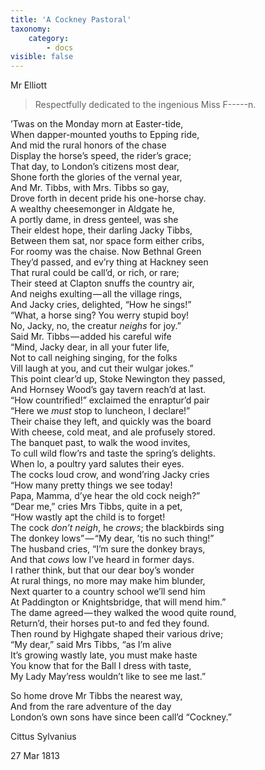 ```yaml
---
title: 'A Cockney Pastoral'
taxonomy:
    category:
        - docs
visible: false
---
```


<div class="author">Mr Elliott</div>

> Respectfully dedicated to the ingenious Miss F-----n.

’Twas on the Monday morn at Easter-tide,  
When dapper-mounted youths to Epping ride,  
And mid the rural honors of the chase  
Display the horse’s speed, the rider’s grace;  
That day, to London’s citizens most dear,  
Shone forth the glories of the vernal year,  
And Mr. Tibbs, with Mrs. Tibbs so gay,  
Drove forth in decent pride his one-horse chay.  
A wealthy cheesemonger in Aldgate he,  
A portly dame, in dress genteel, was she  
Their eldest hope, their darling Jacky Tibbs,  
Between them sat, nor space form either cribs,  
For roomy was the chaise. Now Bethnal Green  
They’d passed, and ev’ry thing at Hackney seen  
That rural could be call’d, or rich, or rare;  
Their steed at Clapton snuffs the country air,  
And neighs exulting — all the village rings,  
And Jacky cries, delighted, “How he sings!”  
“What, a horse sing? You werry stupid boy!  
No, Jacky, no, the creatur *neighs* for joy.”  
Said Mr. Tibbs — added his careful wife  
“Mind, Jacky dear, in all your futer life,  
Not to call neighing singing, for the folks  
Vill laugh at you, and cut their wulgar jokes.”  
This point clear’d up, Stoke Newington they passed,  
And Hornsey Wood’s gay tavern reach’d at last.  
“How countrified!” exclaimed the enraptur’d pair  
“Here we *must* stop to luncheon, I declare!”  
Their chaise they left, and quickly was the board  
With cheese, cold meat, and ale profusely stored.  
The banquet past, to walk the wood invites,  
To cull wild flow’rs and taste the spring’s delights.  
When lo, a poultry yard salutes their eyes.  
The cocks loud crow, and wond’ring Jacky cries  
“How many pretty things we see today!  
Papa, Mamma, d’ye hear the old cock neigh?”  
“Dear me,” cries Mrs Tibbs, quite in a pet,  
“How wastly apt the child is to forget!  
The cock *don’t neigh*, he *crows*; the blackbirds sing  
The donkey lows” — “My dear, ’tis no such thing!”  
The husband cries, “I’m sure the donkey brays,  
And that *cows* low I’ve heard in former days.  
I rather think, but that our dear boy’s wonder  
At rural things, no more may make him blunder,  
Next quarter to a country school we’ll send him  
At Paddington or Knightsbridge, that will mend him.”  
The dame agreed — they walked the wood quite round,  
Return’d, their horses put-to and fed they found.  
Then round by Highgate shaped their various drive;  
“My dear,” said Mrs Tibbs, “as I’m alive  
It’s growing wastly late, you must make haste  
You know that for the Ball I dress with taste,  
My Lady May’ress wouldn’t like to see me last.”

So home drove Mr Tibbs the nearest way,  
And from the rare adventure of the day  
London’s own sons have since been call’d “Cockney.”

Cittus Sylvanius

27 Mar 1813